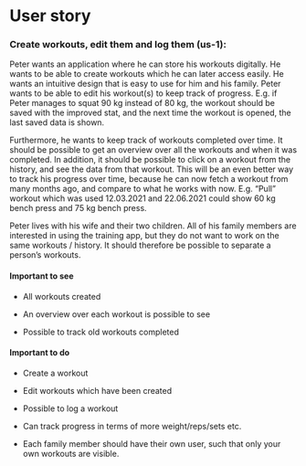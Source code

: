 # User story

<h3>Create workouts, edit them and log them (us-1):</h3>
<p>
Peter wants an application where he can store his workouts digitally. He wants to be able to create workouts which he can later access easily. He wants an intuitive design that is easy to use for him and his family. Peter wants to be able to edit his workout(s) to keep track of progress. E.g. if Peter manages to squat 90 kg instead of 80 kg, the workout should be saved with the improved stat, and the next time the workout is opened, the last saved data is shown.

Furthermore, he wants to keep track of workouts completed over time. It should be possible to get an overview over all the workouts and when it was completed. 
In addition, it should be possible to click on a workout from the history, and see the data from that workout. This will be an even better way to track his progress over time, because he can now fetch a workout from many months ago, and compare to what he works with now. E.g. “Pull” workout which was used 12.03.2021 and 22.06.2021 could show 60 kg bench press and 75 kg bench press.

Peter lives with his wife and their two children. All of his family members are interested in using the training app, but they do not want to work on the same workouts / history. It should therefore be possible to separate a person’s workouts. 
</p>

<h4>Important to see</h4>
<p> 

- All workouts created

- An overview over each workout is possible to see

- Possible to track old workouts completed
</p>

<h4>Important to do</h4>
<p> 

- Create a workout

- Edit workouts which have been created

- Possible to log a workout 

- Can track progress in terms of more weight/reps/sets etc. 

- Each family member should have their own user, such that only your own workouts are visible. 
</p>

